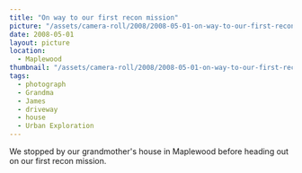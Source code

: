 ```yaml
---
title: "On way to our first recon mission"
picture: "/assets/camera-roll/2008/2008-05-01-on-way-to-our-first-recon-mission/recon-1-001.jpg"
date: 2008-05-01
layout: picture
location:
  - Maplewood
thumbnail: "/assets/camera-roll/2008/2008-05-01-on-way-to-our-first-recon-mission/recon-1-001-thumbnail.jpg"
tags:
  - photograph
  - Grandma
  - James
  - driveway
  - house
  - Urban Exploration
---
```

We stopped by our grandmother's house in Maplewood before heading out on our first recon mission.